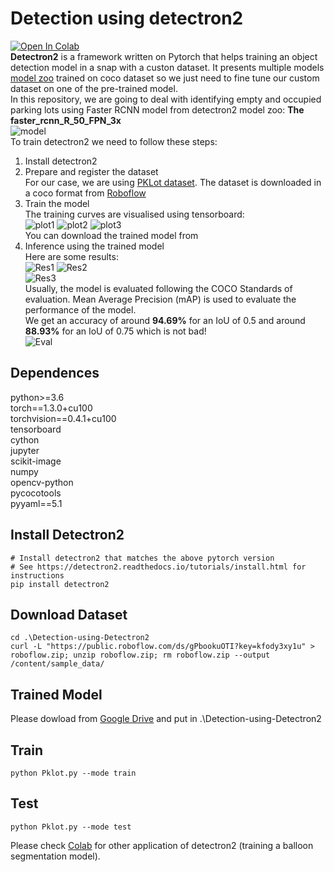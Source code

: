 # Detection using detectron2 
[![Open In Colab](https://colab.research.google.com/assets/colab-badge.svg)](https://colab.research.google.com/drive/1ZNCchcQD1RhbVlKvwKijkYPZiEl9D9W8?usp=sharing) <br />
**Detectron2** is a framework written on Pytorch that helps training an object detection model in a snap with a custon dataset. It presents multiple models [model zoo](https://github.com/facebookresearch/detectron2/blob/main/MODEL_ZOO.md) trained on coco dataset so we just need to fine tune our custom dataset on one of the pre-trained model. <br />
In this repository, we are going to deal with identifying empty and occupied parking lots using Faster RCNN model from detectron2 model zoo: **The faster_rcnn_R_50_FPN_3x** <br />
![model](https://github.com/WidedCHERIF/Detection-using-Detectron2/blob/test/image.png)
 <br />
To train detectron2 we need to follow these steps: <br />
1. Install detectron2 <br />
2. Prepare and register the dataset <br />
  For our case, we are using [PKLot dataset](https://public.roboflow.com/object-detection/pklot). The dataset is downloaded in a coco format from [Roboflow](https://public.roboflow.com/object-detection/pklot/1/download/coco) <br />
3. Train the model <br />
  The training curves are visualised using tensorboard: <br />
  ![plot1](https://github.com/WidedCHERIF/Detection-using-Detectron2/blob/test/1.png)
  ![plot2](https://github.com/WidedCHERIF/Detection-using-Detectron2/blob/test/2.png)
  ![plot3](https://github.com/WidedCHERIF/Detection-using-Detectron2/blob/test/3.png) <br />
  You can download the trained model from 
4. Inference using the trained model <br />
  Here are some results: <br />
  ![Res1](https://github.com/WidedCHERIF/Detection-using-Detectron2/blob/test/Res1.png)
  ![Res2](https://github.com/WidedCHERIF/Detection-using-Detectron2/blob/test/Res2.png) <br />
  ![Res3](https://github.com/WidedCHERIF/Detection-using-Detectron2/blob/test/Res3.png) <br />
  Usually, the model is evaluated following the COCO Standards of evaluation. Mean Average Precision (mAP) is used to evaluate the performance of the model. <br />
  We get an accuracy of around **94.69%** for an IoU of 0.5 and around **88.93%** for an IoU of 0.75 which is not bad! <br />
  ![Eval](https://github.com/WidedCHERIF/Detection-using-Detectron2/blob/test/4.png)
  
## Dependences 
python>=3.6 <br />
torch==1.3.0+cu100 <br />
torchvision==0.4.1+cu100 <br />
tensorboard <br />
cython <br />
jupyter <br />
scikit-image <br />
numpy <br />
opencv-python <br />
pycocotools <br />
pyyaml==5.1 <br />

## Install Detectron2
```
# Install detectron2 that matches the above pytorch version
# See https://detectron2.readthedocs.io/tutorials/install.html for instructions
pip install detectron2 
```
## Download Dataset
```
cd .\Detection-using-Detectron2
curl -L "https://public.roboflow.com/ds/gPbookuOTI?key=kfody3xy1u" > roboflow.zip; unzip roboflow.zip; rm roboflow.zip --output /content/sample_data/
```
## Trained Model
Please dowload from [Google Drive](https://drive.google.com/file/d/1ltLQukzgkEOC6fNUAbrTHrWyag7R7bbM/view?usp=sharing) and put in  .\Detection-using-Detectron2 <br />

## Train
```
python Pklot.py --mode train
```

## Test
```
python Pklot.py --mode test
```


Please check [Colab](https://colab.research.google.com/drive/14y3ThHeopbAJLiQymn9Z9GLFP-l2sw04?usp=sharing)  for other application of detectron2 (training a balloon segmentation model). 

 



